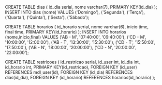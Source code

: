 CREATE TABLE dias (
	id_dia serial,
	nome varchar(7),
	PRIMARY KEY(id_dia)
);
INSERT INTO dias (nome) VALUES ('Domingo'),
							   ('Segunda'),
							   ('Terça'),
							   ('Quarta'),
							   ('Quinta'),
							   ('Sexta'),
							   ('Sábado');


CREATE TABLE horarios (
	id_horario serial,
	nome varchar(6),
	inicio time,
	final time,
	PRIMARY KEY(id_horario)
);
INSERT INTO horarios (nome,inicio,final) VALUES ('AB - M', '07:40:00', '09:40:00'),
								  				('CD - M', '10:00:00', '12:00:00'),
								   				('AB - T', '13:30:00', '15:30:00'),
								   				('CD - T', '15:50:00', '17:50:00'),
								   				('AB - N', '18:00:00', '20:00:00'),
								   				('CD - N', '20:00:00', '22:00:00');


CREATE TABLE restricoes (
	id_restricao serial,
	id_user int,
	id_dia int,
	id_horario int,
	PRIMARY KEY(id_restricao),
	FOREIGN KEY (id_user) REFERENCES mdl_user(id),
	FOREIGN KEY (id_dia) REFERENCES dias(id_dia),
	FOREIGN KEY (id_horario) REFERENCES horarios(id_horario) 
);
